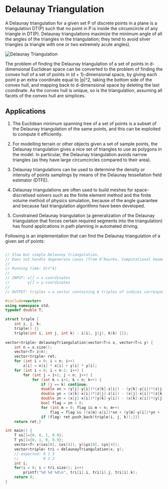 # Delaunay Triangulation

A Delaunay triangulation for a given set P of discrete points in a plane is a triangulation DT(P) such that no point in P is inside the circumcircle of any triangle in DT(P). Delaunay triangulations maximize the minimum angle of all the angles of the triangles in the triangulation; they tend to avoid sliver triangles (a triangle with one or two extremely acute angles).

![Delaunay Triangulation](https://upload.wikimedia.org/wikipedia/commons/d/db/Delaunay_circumcircles_vectorial.svg)

The problem of finding the Delaunay triangulation of a set of points in d-dimensional Euclidean space can be converted to the problem of finding the convex hull of a set of points in (d + 1)-dimensional space, by giving each point p an extra coordinate equal to |p|^2, taking the bottom side of the convex hull, and mapping back to d-dimensional space by deleting the last coordinate. As the convex hull is unique, so is the triangulation, assuming all facets of the convex hull are simplices. 

## Applications

1) The Euclidean minimum spanning tree of a set of points is a subset of the Delaunay triangulation of the same points, and this can be exploited to compute it efficiently.

2) For modelling terrain or other objects given a set of sample points, the Delaunay triangulation gives a nice set of triangles to use as polygons in the model. In particular, the Delaunay triangulation avoids narrow triangles (as they have large circumcircles compared to their area).

3) Delaunay triangulations can be used to determine the density or intensity of points samplings by means of the Delaunay tessellation field estimator (DTFE).

4) Delaunay triangulations are often used to build meshes for space-discretised solvers such as the finite element method and the finite volume method of physics simulation, because of the angle guarantee and because fast triangulation algorithms have been developed.

5) Constrained Delaunay triangulation (a generalization of the Delaunay triangulation that forces certain required segments into the triangulation) has found applications in path planning in automated driving.

Following is an implementation that can find the Delaunay triangulation of a given set of points:

```cpp

// Slow but simple Delaunay triangulation.
// Does not handle degenerate cases (from O’Rourke, Computational Geometry in C)
// 
// Running time: O(n^4)
//
// INPUT: x[] = x-coordinates
//        y[] = y-coordinates
//
// OUTPUT: triples = a vector containing m triples of indices corresponding to triangle vertices

#include<vector>
using namespace std;
typedef double T;

struct triple {
	int i, j, k;
	triple() {}
	triple(int i, int j, int k) : i(i), j(j), k(k) {}};
	
vector<triple> delaunayTriangulation(vector<T>& x, vector<T>& y) {
	int n = x.size();
	vector<T> z(n);
	vector<triple> ret;
	for (int i = 0; i < n; i++)
		z[i] = x[i] * x[i] + y[i] * y[i];
	for (int i = 0; i < n-2; i++) {
		for (int j = i+1; j < n; j++) {
			for (int k = i+1; k < n; k++) {
				if (j == k) continue;
				double xn = (y[j]-y[i])*(z[k]-z[i]) - (y[k]-y[i])*(z[j]-z[i]);
				double yn = (x[k]-x[i])*(z[j]-z[i]) - (x[j]-x[i])*(z[k]-z[i]);
				double zn = (x[j]-x[i])*(y[k]-y[i]) - (x[k]-x[i])*(y[j]-y[i]);
				bool flag = zn < 0;
				for (int m = 0; flag && m < n; m++)
					flag = flag && ((x[m]-x[i])*xn + (y[m]-y[i])*yn + (z[m]-z[i])*zn <= 0);
				if (flag) ret.push_back(triple(i, j, k));}}}
	return ret;}

int main() {
	T xs[]={0, 0, 1, 0.9};
	T ys[]={0, 1, 0, 0.9};
	vector<T> x(&xs[0], &xs[4]), y(&ys[0], &ys[4]);
	vector<triple> tri = delaunayTriangulation(x, y);
	// expected: 0 1 3
	//           0 3 2
	int i;
	for(i = 0; i < tri.size(); i++)
		printf("%d %d %d\n", tri[i].i, tri[i].j, tri[i].k);
	return 0;
}

```
